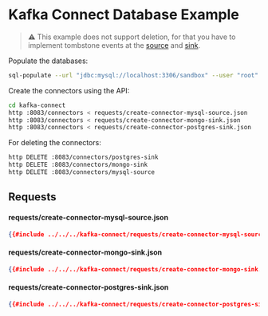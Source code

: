 # Kafka Connect Database Example

> ⚠️ This example does not support deletion, for that you have to implement tombstone events at the [source](https://debezium.io/documentation/reference/connectors/postgresql.html#postgresql-tombstone-events) and [sink](https://docs.confluent.io/kafka-connect-jdbc/current/sink-connector/index.html#jdbc-sink-delete-mode).

Populate the databases:

```bash
sql-populate --url "jdbc:mysql://localhost:3306/sandbox" --user "root" --password "notasecret" 100
```

Create the connectors using the API:

```bash
cd kafka-connect
http :8083/connectors < requests/create-connector-mysql-source.json
http :8083/connectors < requests/create-connector-mongo-sink.json
http :8083/connectors < requests/create-connector-postgres-sink.json
```

For deleting the connectors:

```bash
http DELETE :8083/connectors/postgres-sink
http DELETE :8083/connectors/mongo-sink
http DELETE :8083/connectors/mysql-source
```

## Requests

#### requests/create-connector-mysql-source.json

```json
{{#include ../../../kafka-connect/requests/create-connector-mysql-source.json}}
```

#### requests/create-connector-mongo-sink.json

```json
{{#include ../../../kafka-connect/requests/create-connector-mongo-sink.json}}
```

#### requests/create-connector-postgres-sink.json

```json
{{#include ../../../kafka-connect/requests/create-connector-postgres-sink.json}}
```